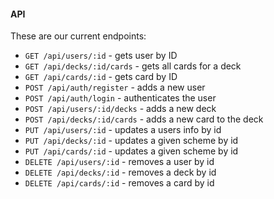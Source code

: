 
#### API

These are our current endpoints:

-   `GET /api/users/:id` - gets user by ID
-   `GET /api/decks/:id/cards` - gets all cards for a deck
-   `GET /api/cards/:id` - gets card by ID
-   `POST /api/auth/register` - adds a new user
-   `POST /api/auth/login` - authenticates the user
-   `POST /api/users/:id/decks` - adds a new deck
-   `POST /api/decks/:id/cards` - adds a new card to the deck
-   `PUT /api/users/:id` - updates a users info by id
-   `PUT /api/decks/:id` - updates a given scheme by id
-   `PUT /api/cards/:id` - updates a given scheme by id
-   `DELETE /api/users/:id` - removes a user by id
-   `DELETE /api/decks/:id` - removes a deck by id
-   `DELETE /api/cards/:id` - removes a card by id
